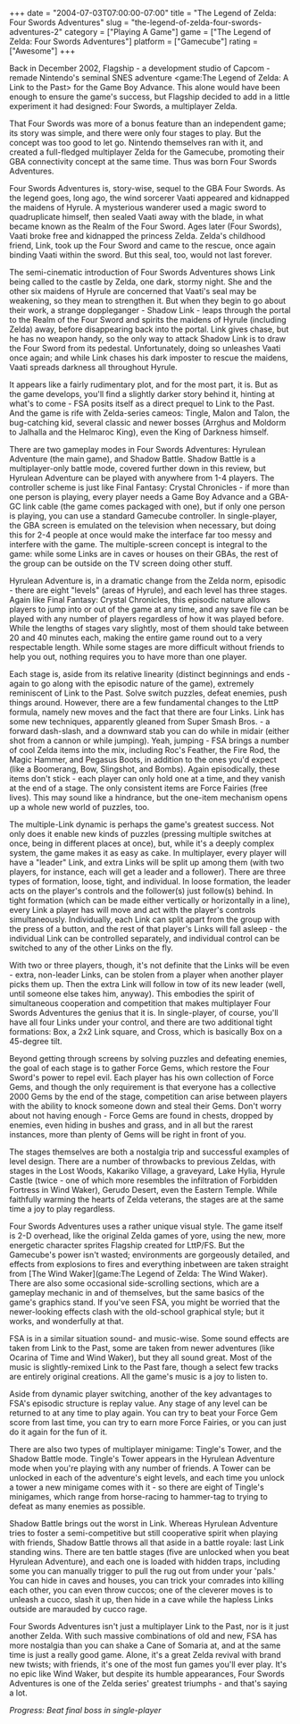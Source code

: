 +++
date = "2004-07-03T07:00:00-07:00"
title = "The Legend of Zelda: Four Swords Adventures"
slug = "the-legend-of-zelda-four-swords-adventures-2"
category = ["Playing A Game"]
game = ["The Legend of Zelda: Four Swords Adventures"]
platform = ["Gamecube"]
rating = ["Awesome"]
+++

Back in December 2002, Flagship - a development studio of Capcom - remade Nintendo's seminal SNES adventure <game:The Legend of Zelda: A Link to the Past> for the Game Boy Advance. This alone would have been enough to ensure the game's success, but Flagship decided to add in a little experiment it had designed: Four Swords, a multiplayer Zelda.

That Four Swords was more of a bonus feature than an independent game; its story was simple, and there were only four stages to play. But the concept was too good to let go. Nintendo themselves ran with it, and created a full-fledged multiplayer Zelda for the Gamecube, promoting their GBA connectivity concept at the same time. Thus was born Four Swords Adventures.

Four Swords Adventures is, story-wise, sequel to the GBA Four Swords. As the legend goes, long ago, the wind sorcerer Vaati appeared and kidnapped the maidens of Hyrule. A mysterious wanderer used a magic sword to quadruplicate himself, then sealed Vaati away with the blade, in what became known as the Realm of the Four Sword. Ages later (Four Swords), Vaati broke free and kidnapped the princess Zelda. Zelda's childhood friend, Link, took up the Four Sword and came to the rescue, once again binding Vaati within the sword. But this seal, too, would not last forever.

The semi-cinematic introduction of Four Swords Adventures shows Link being called to the castle by Zelda, one dark, stormy night. She and the other six maidens of Hyrule are concerned that Vaati's seal may be weakening, so they mean to strengthen it. But when they begin to go about their work, a strange doppleganger - Shadow Link - leaps through the portal to the Realm of the Four Sword and spirits the maidens of Hyrule (including Zelda) away, before disappearing back into the portal. Link gives chase, but he has no weapon handy, so the only way to attack Shadow Link is to draw the Four Sword from its pedestal. Unfortunately, doing so unleashes Vaati once again; and while Link chases his dark imposter to rescue the maidens, Vaati spreads darkness all throughout Hyrule.

It appears like a fairly rudimentary plot, and for the most part, it is. But as the game develops, you'll find a slightly darker story behind it, hinting at what's to come - FSA posits itself as a direct prequel to Link to the Past. And the game is rife with Zelda-series cameos: Tingle, Malon and Talon, the bug-catching kid, several classic and newer bosses (Arrghus and Moldorm to Jalhalla and the Helmaroc King), even the King of Darkness himself.

There are two gameplay modes in Four Swords Adventures: Hyrulean Adventure (the main game), and Shadow Battle. Shadow Battle is a multiplayer-only battle mode, covered further down in this review, but Hyrulean Adventure can be played with anywhere from 1-4 players. The controller scheme is just like Final Fantasy: Crystal Chronicles - if more than one person is playing, every player needs a Game Boy Advance and a GBA-GC link cable (the game comes packaged with one), but if only one person is playing, you can use a standard Gamecube controller. In single-player, the GBA screen is emulated on the television when necessary, but doing this for 2-4 people at once would make the interface far too messy and interfere with the game. The multiple-screen concept is integral to the game: while some Links are in caves or houses on their GBAs, the rest of the group can be outside on the TV screen doing other stuff.

Hyrulean Adventure is, in a dramatic change from the Zelda norm, episodic - there are eight "levels" (areas of Hyrule), and each level has three stages. Again like Final Fantasy: Crystal Chronicles, this episodic nature allows players to jump into or out of the game at any time, and any save file can be played with any number of players regardless of how it was played before. While the lengths of stages vary slightly, most of them should take between 20 and 40 minutes each, making the entire game round out to a very respectable length. While some stages are more difficult without friends to help you out, nothing requires you to have more than one player.

Each stage is, aside from its relative linearity (distinct beginnings and ends - again to go along with the episodic nature of the game), extremely reminiscent of Link to the Past. Solve switch puzzles, defeat enemies, push things around. However, there are a few fundamental changes to the LttP formula, namely new moves and the fact that there are four Links. Link has some new techniques, apparently gleaned from Super Smash Bros. - a forward dash-slash, and a downward stab you can do while in midair (either shot from a cannon or while jumping). Yeah, jumping - FSA brings a number of cool Zelda items into the mix, including Roc's Feather, the Fire Rod, the Magic Hammer, and Pegasus Boots, in addition to the ones you'd expect (like a Boomerang, Bow, Slingshot, and Bombs). Again episodically, these items don't stick - each player can only hold one at a time, and they vanish at the end of a stage. The only consistent items are Force Fairies (free lives). This may sound like a hindrance, but the one-item mechanism opens up a whole new world of puzzles, too.

The multiple-Link dynamic is perhaps the game's greatest success. Not only does it enable new kinds of puzzles (pressing multiple switches at once, being in different places at once), but, while it's a deeply complex system, the game makes it as easy as cake. In multiplayer, every player will have a "leader" Link, and extra Links will be split up among them (with two players, for instance, each will get a leader and a follower). There are three types of formation, loose, tight, and individual. In loose formation, the leader acts on the player's controls and the follower(s) just follow(s) behind. In tight formation (which can be made either vertically or horizontally in a line), every Link a player has will move and act with the player's controls simultaneously. Individually, each Link can split apart from the group with the press of a button, and the rest of that player's Links will fall asleep - the individual Link can be controlled separately, and individual control can be switched to any of the other Links on the fly.

With two or three players, though, it's not definite that the Links will be even - extra, non-leader Links, can be stolen from a player when another player picks them up. Then the extra Link will follow in tow of its new leader (well, until someone else takes him, anyway). This embodies the spirit of simultaneous cooperation and competition that makes multiplayer Four Swords Adventures the genius that it is. In single-player, of course, you'll have all four Links under your control, and there are two additional tight formations: Box, a 2x2 Link square, and Cross, which is basically Box on a 45-degree tilt.

Beyond getting through screens by solving puzzles and defeating enemies, the goal of each stage is to gather Force Gems, which restore the Four Sword's power to repel evil. Each player has his own collection of Force Gems, and though the only requirement is that everyone has a collective 2000 Gems by the end of the stage, competition can arise between players with the ability to knock someone down and steal their Gems. Don't worry about not having enough - Force Gems are found in chests, dropped by enemies, even hiding in bushes and grass, and in all but the rarest instances, more than plenty of Gems will be right in front of you.

The stages themselves are both a nostalgia trip and successful examples of level design. There are a number of throwbacks to previous Zeldas, with stages in the Lost Woods, Kakariko Village, a graveyard, Lake Hylia, Hyrule Castle (twice - one of which more resembles the infiltration of Forbidden Fortress in Wind Waker), Gerudo Desert, even the Eastern Temple. While faithfully warming the hearts of Zelda veterans, the stages are at the same time a joy to play regardless.

Four Swords Adventures uses a rather unique visual style. The game itself is 2-D overhead, like the original Zelda games of yore, using the new, more energetic character sprites Flagship created for LttP/FS. But the Gamecube's power isn't wasted; environments are gorgeously detailed, and effects from explosions to fires and everything inbetween are taken straight from [The Wind Waker](game:The Legend of Zelda: The Wind Waker). There are also some occasional side-scrolling sections, which are a gameplay mechanic in and of themselves, but the same basics of the game's graphics stand. If you've seen FSA, you might be worried that the newer-looking effects clash with the old-school graphical style; but it works, and wonderfully at that.

FSA is in a similar situation sound- and music-wise. Some sound effects are taken from Link to the Past, some are taken from newer adventures (like Ocarina of Time and Wind Waker), but they all sound great. Most of the music is slightly-remixed Link to the Past fare, though a select few tracks are entirely original creations. All the game's music is a joy to listen to.

Aside from dynamic player switching, another of the key advantages to FSA's episodic structure is replay value. Any stage of any level can be returned to at any time to play again. You can try to beat your Force Gem score from last time, you can try to earn more Force Fairies, or you can just do it again for the fun of it.

There are also two types of multiplayer minigame: Tingle's Tower, and the Shadow Battle mode. Tingle's Tower appears in the Hyrulean Adventure mode when you're playing with any number of friends. A Tower can be unlocked in each of the adventure's eight levels, and each time you unlock a tower a new minigame comes with it - so there are eight of Tingle's minigames, which range from horse-racing to hammer-tag to trying to defeat as many enemies as possible.

Shadow Battle brings out the worst in Link. Whereas Hyrulean Adventure tries to foster a semi-competitive but still cooperative spirit when playing with friends, Shadow Battle throws all that aside in a battle royale: last Link standing wins. There are ten battle stages (five are unlocked when you beat Hyrulean Adventure), and each one is loaded with hidden traps, including some you can manually trigger to pull the rug out from under your 'pals.' You can hide in caves and houses, you can trick your comrades into killing each other, you can even throw cuccos; one of the cleverer moves is to unleash a cucco, slash it up, then hide in a cave while the hapless Links outside are marauded by cucco rage.

Four Swords Adventures isn't just a multiplayer Link to the Past, nor is it just another Zelda. With such massive combinations of old and new, FSA has more nostalgia than you can shake a Cane of Somaria at, and at the same time is just a really good game. Alone, it's a great Zelda revival with brand new twists; with friends, it's one of the most fun games you'll ever play. It's no epic like Wind Waker, but despite its humble appearances, Four Swords Adventures is one of the Zelda series' greatest triumphs - and that's saying a lot.

<i>Progress: Beat final boss in single-player</i>